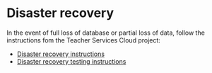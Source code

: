 # Disaster recovery

In the event of full loss of database or partial loss of data, follow the instructions fom the Teacher Services Cloud project:
- [Disaster recovery instructions](https://github.com/DFE-Digital/teacher-services-cloud/blob/main/documentation/disaster-recovery.md)
- [Disaster recovery testing instructions](https://github.com/DFE-Digital/teacher-services-cloud/blob/main/documentation/disaster-recovery-testing.md)

